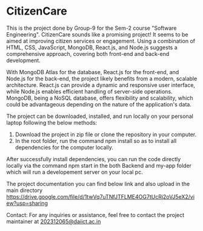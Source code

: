 <h1>CitizenCare</h1>

This is the project done by Group-9 for the Sem-2 course "Software Engineering".
CitizenCare sounds like a promising project! It seems to be aimed at improving citizen services or engagement. Using a combination of HTML, CSS, JavaScript, MongoDB, React.js, and Node.js suggests a comprehensive approach, covering both front-end and back-end development.

With MongoDB Atlas for the database, React.js for the front-end, and Node.js for the back-end, the project likely benefits from a modern, scalable architecture. React.js can provide a dynamic and responsive user interface, while Node.js enables efficient handling of server-side operations. MongoDB, being a NoSQL database, offers flexibility and scalability, which could be advantageous depending on the nature of the application's data.

The project can be downloaded, installed, and run locally on your personal laptop following the below methods:

1. Download the project in zip file or clone the repository in your computer.
2. In the root folder, run the command npm install so as to install all dependencies for the computer locally.

After successfully install dependencies, you can run the code directly locally via the command npm start  in the both Backend and my-app folder which will run a developement server on your local pc.

The project documentation you can find below link and also upload in the main directory
https://drive.google.com/file/d/1twVq7uTNfJTFLME4OG7tUcRj2oVJ5eX2/view?usp=sharing

Contact: For any inquiries or assistance, feel free to contact the project maintainer at 
202312065@daiict.ac.in





